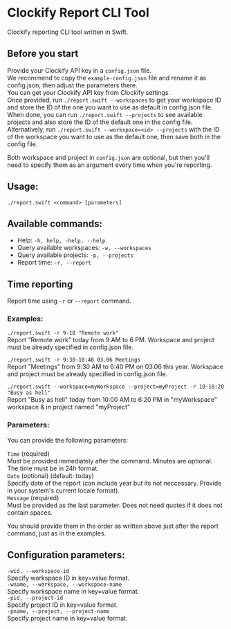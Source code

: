 # Clockify Report CLI Tool

Clockify reporting CLI tool written in Swift.

## Before you start
Provide your Clockify API key in a `config.json` file.  
We recommend to copy the `example-config.json` file and rename it as config.json, then adjust the parameters there.  
You can get your Clockify API key from Clockify settings.  
Once provided, run `./report.swift --workspaces` to get your workspace ID and store the ID of the one you want to use as default in config.json file.  
When done, you can run `./report.swift --projects` to see available projects and also store the ID of the default one in the config file.  
Alternatively, run `./report.swift --workspace=<id> --projects` with the ID of the workspace you want to use as the default one, then save both in the config file.  

Both workspace and project in `config.json` are optional, but then you'll need to specify them as an argument every time when you're reporting.  

## Usage:  
`./report.swift <command> [parameters]`

## Available commands:  
* Help: `-h, help, -help, --help`
* Query available workspaces: `-w, --workspaces`
* Query available projects: `-p, --projects`
* Report time: `-r, --report`

## Time reporting
Report time using `-r` or `--report` command.

### Examples:  
`./report.swift -r 9-18 "Remote work"`  
  Report "Remote work" today from 9 AM to 6 PM. Workspace and project must be already specified in config.json file.  

`./report.swift -r 9:30-18:40 03.06 Meetings`  
  Report "Meetings" from 9:30 AM to 6:40 PM on 03.06 this year. Workspace and project must be already specified in config.json file.  

`./report.swift --workspace=myWorkspace --project=myProject -r 10-18:20 "Busy as hell"`  
  Report "Busy as hell" today from 10:00 AM to 6:20 PM in "myWorkspace" workspace & in project named "myProject"

### Parameters:
  You can provide the following parameters:  
  
  `Time` (required)  
    Must be provided immediately after the command. Minutes are optional. The time must be in 24h format.  
  `Date` (optional) (default: today)  
    Specify date of the report (can include year but its not neccessary. Provide in your system's current locale format).  
  `Message` (required)  
    Must be provided as the last parameter. Does not need quotes if it does not contain spaces.  
  
  You should provide them in the order as written above just after the report command, just as in the examples.

## Configuration parameters:
  `-wid, --workspace-id`  
    Specify workspace ID in key=value format.  
  `-wname, --workspace, --workspace-name`  
    Specify workspace name in key=value format.  
  `-pid, --project-id`  
    Specify project ID in key=value format.  
  `-pname, --project, --project-name`  
    Specify project name in key=value format.  
